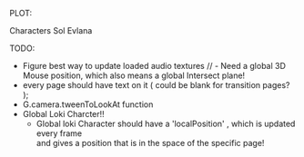 PLOT:


  Characters
    Sol
    Evlana





TODO:

- Figure best way to update loaded audio textures
// - Need a global 3D Mouse position, which also means a global Intersect plane!
- every page should have text on it ( could be blank for transition pages? );
- G.camera.tweenToLookAt function
- Global Loki Charcter!!
  - Global loki Character should have a 'localPosition' , which is updated every frame  
    and gives a position that is in the space of the specific page!

